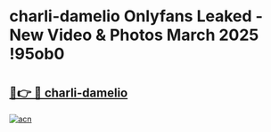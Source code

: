 # charli-damelio Onlyfans Leaked - New Video & Photos March 2025 !95ob0

# <h2><a href="https://0mgbw8.iuczelnia.edu.pl?title=charli-damelio&ref=95ob0">🔗👉 🔴 charli-damelio</a></h2>

[![acn](https://github.com/user-attachments/assets/0f9c940e-d8b0-45ae-aac7-cd30a18b3e1c)](https://0mgbw8.iuczelnia.edu.pl?title=charli-damelio&ref=95ob0)

